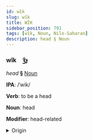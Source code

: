 ```yaml
---
id: wîk
slug: wîk
title: WÎK
sidebar_position: 791
tags: [wîk, Noun, Nilo-Saharan]
description: head § Noun
---
```


### wîk&emsp;<span kind="abugida">ʒ̑ɟ</span>

*head* **§** [Noun](../../tags/Noun)

**IPA**: /ˈwik/

**Verb**: to be a head

**Noun**: head

**Modifier**: head-related

<details>
    <summary>Origin</summary>
    Luo wich /wìc/<br/>
    <em>Nilo-Saharan Language Family</em>
</details>